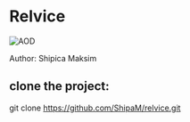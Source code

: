 <h1>Relvice</h1>

<p>
	<img src="#src/img/home.jpg" alt="AOD">
</p>

<p>
	Author: Shipica Maksim
</p>

## clone the project:

git clone https://github.com/ShipaM/relvice.git




